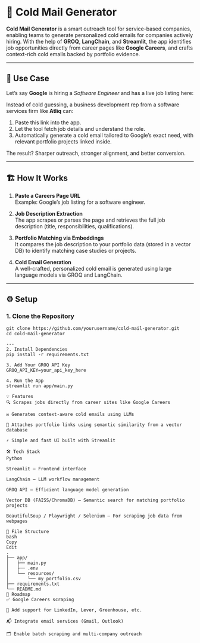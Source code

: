 # 📧 Cold Mail Generator

**Cold Mail Generator** is a smart outreach tool for service-based companies, enabling teams to generate personalized cold emails for companies actively hiring. With the help of **GROQ**, **LangChain**, and **Streamlit**, the app identifies job opportunities directly from career pages like **Google Careers**, and crafts context-rich cold emails backed by portfolio evidence.

---

## 🧠 Use Case

Let’s say **Google** is hiring a *Software Engineer* and has a live job listing here:


Instead of cold guessing, a business development rep from a software services firm like **Atliq** can:

1. Paste this link into the app.
2. Let the tool fetch job details and understand the role.
3. Automatically generate a cold email tailored to Google’s exact need, with relevant portfolio projects linked inside.

The result? Sharper outreach, stronger alignment, and better conversion.

---

## 🏗️ How It Works

1. **Paste a Careers Page URL**  
   Example: Google’s job listing for a software engineer.

2. **Job Description Extraction**  
   The app scrapes or parses the page and retrieves the full job description (title, responsibilities, qualifications).

3. **Portfolio Matching via Embeddings**  
   It compares the job description to your portfolio data (stored in a vector DB) to identify matching case studies or projects.

4. **Cold Email Generation**  
   A well-crafted, personalized cold email is generated using large language models via GROQ and LangChain.


---

## ⚙️ Setup

### 1. Clone the Repository

```
git clone https://github.com/yourusername/cold-mail-generator.git
cd cold-mail-generator

---
2. Install Dependencies
pip install -r requirements.txt

3. Add Your GROQ API Key
GROQ_API_KEY=your_api_key_here

4. Run the App
streamlit run app/main.py

💡 Features
🔍 Scrapes jobs directly from career sites like Google Careers

✉️ Generates context-aware cold emails using LLMs

🔗 Attaches portfolio links using semantic similarity from a vector database

⚡ Simple and fast UI built with Streamlit

🛠️ Tech Stack
Python

Streamlit – Frontend interface

LangChain – LLM workflow management

GROQ API – Efficient language model generation

Vector DB (FAISS/ChromaDB) – Semantic search for matching portfolio projects

BeautifulSoup / Playwright / Selenium – For scraping job data from webpages

📁 File Structure
bash
Copy
Edit
.
├── app/
│   ├── main.py
│   ├── .env
│   └── resources/
│       └── my_portfolio.csv
├── requirements.txt
└── README.md
🔮 Roadmap
✅ Google Careers scraping

🚧 Add support for LinkedIn, Lever, Greenhouse, etc.

📬 Integrate email services (Gmail, Outlook)

🗂️ Enable batch scraping and multi-company outreach
